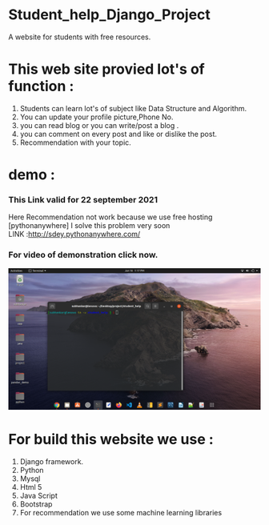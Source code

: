 # Student_help_Django_Project
A website for students with free resources.
# This web site provied lot's of function :

1. Students can learn lot's of subject like Data Structure and Algorithm.
2. You can update your profile picture,Phone No. 
3. you can read blog or you can write/post a blog .
4. you can comment on every post and like or dislike the post.
5. Recommendation with your topic.

# demo :
### This Link valid for 22 september 2021
Here Recommendation not work because we use free hosting [pythonanywhere] I solve this problem very soon <br>
LINK :http://sdey.pythonanywhere.com/ 

### For video of demonstration click now.
[![Demo of this project](/screen.png)](https://www.youtube.com/watch?v=yzFBGJYIAhY)



# For build this website we use :
1. Django framework.
2. Python 
3. Mysql
4. Html 5
5. Java Script
6. Bootstrap
7. For recommendation we use some machine learning libraries 
